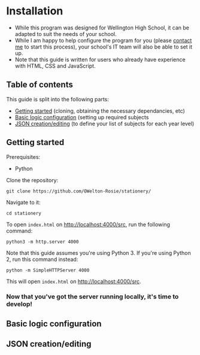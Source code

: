 # Installation
- While this program was designed for Wellington High School, it can be adapted to suit the needs of your school.
- While I am happy to help configure the program for you (please <a href="https://owelton-rosie.pages.dev/contact">contact me</a> to start this process), your school's IT team will also be able to set it up.
- Note that this guide is written for users who already have experience with HTML, CSS and JavaScript.

## Table of contents
This guide is split into the following parts:

- [Getting started](https://github.com/OWelton-Rosie/stationery/blob/main/docs/INSTALLATION.md#getting-started) (cloning, obtaining the necessary dependancies, etc)
- [Basic logic configuration](https://github.com/OWelton-Rosie/stationery/blob/main/docs/INSTALLATION.md#basic-logic-configuration) (setting up required subjects
- [JSON creation/editing](https://github.com/OWelton-Rosie/stationery/blob/main/docs/INSTALLATION.md#json-creationediting) (to define your list of subjects for each year level)

## Getting started
Prerequisites:
- Python 

Clone the repository:
```
git clone https://github.com/OWelton-Rosie/stationery/
```

Navigate to it:
```
cd stationery
```

To open `index.html` on [http://localhost:4000/src](http://localhost:4000/src/), run the following command:
```
python3 -m http.server 4000
```

Note that this guide assumes you're using Python 3. If you're using Python 2, run this command instead:
```
python -m SimpleHTTPServer 4000 
```
This will open `index.html` on [http://localhost:4000/src](http://localhost:4000/src/).

### Now that you've got the server running locally, it's time to develop!

## Basic logic configuration
## JSON creation/editing

